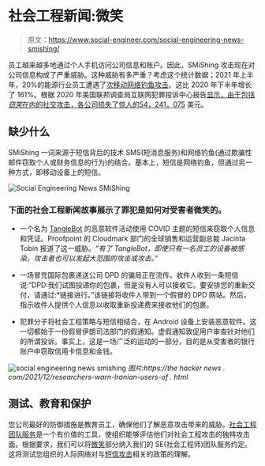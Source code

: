 # 社会工程新闻:微笑

> 原文：<https://www.social-engineer.com/social-engineering-news-smishing/>

员工越来越多地通过个人手机访问公司信息和账户。因此，SMiShing 攻击现在对公司信息构成了严重威胁。这种威胁有多严重？考虑这个统计数据；2021 年上半年，20%的能源行业员工遭遇了[次移动网络钓鱼攻击](https://www.securitymagazine.com/articles/96430-mobile-phishing-threats-surged-161-in-2021)。这比 2020 年下半年增长了 161%。根据 2020 年美国联邦调查局互联网犯罪投诉中心报告[显示，由于包括*窃笑*在内的社交攻击，各公司损失了惊人的](https://www.social-engineer.com/services/se-phishing-service/)[54，241，075](https://www.social-engineer.com/services/se-phishing-service/) 美元。

## 缺少什么

SMiShing 一词来源于短信背后的技术 SMS(短消息服务)和网络钓鱼(通过欺骗性邮件窃取个人或财务信息的行为)的结合。基本上，短信是网络钓鱼，但通过另一种方式，即移动设备上的短信。

![Social Engineering News SMiShing](img/2e21735feb19e6f76e2708d83b22abdb.png)

### 下面的社会工程新闻故事展示了罪犯是如何对受害者微笑的。

*   一个名为 [TangleBot](https://www.darkreading.com/threat-intelligence/tanglebot-campaign-underscores-sms-threat) 的恶意软件活动使用 COVID 主题的短信来窃取个人信息和凭证。Proofpoint 的 Cloudmark 部门的全球销售和运营副总裁 Jacinta Tobin 报道了这一威胁。*“有了 TangleBot，即使只有一名员工的设备被感染，攻击者也可以发起大范围的攻击或攻击。”*

*   一场冒充国际包裹递送公司 DPD 的骗局正在流传。收件人收到一条短信说:“DPD:我们试图投递你的包裹，但是没有人可以接收它。要安排您的重新交付，请通过:*链接进行。”该链接将收件人带到一个假冒的 DPD 网站。然后，指示收件人提供个人信息以收取重新投递费来接收他们的包裹。

*   犯罪分子将社会工程策略与短信相结合，在 Android 设备上安装恶意软件。这一切都始于一份假冒伊朗司法部门的假通知。虚假通知敦促用户审查针对他们的所谓投诉。事实上，这是一场广泛的运动的一部分，目的是从受害者的银行账户中窃取信用卡信息和金钱。

![social engineering news smishing](img/debfad2c7ca5fc4a0828add17a734d6f.png)
*图片:https://the hacker news . com/2021/12/researchers-warn-Iranian-users-of . html*

## 测试、教育和保护

您公司最好的防御措施是教育员工，确保他们了解恶意攻击带来的威胁。[社会工程团队服务](https://www.social-engineer.com/services/social-engineering-teaming-service/)是一个有价值的工具，使组织能够评估他们对社会工程攻击的独特攻击面。根据要求，我们可以将[微笑](https://www.social-engineer.com/glossary/smishing/)部分纳入我们的 SE(社会工程师)团队服务约定。这将测试您组织的人际网络对与[短信攻击](https://www.social-engineer.com/glossary/sms-attacks/)相关的政策的理解。